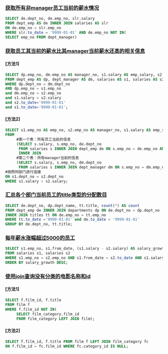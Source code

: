 ### [获取所有非manager员工当前的薪水情况](https://www.nowcoder.com/practice/8fe212a6c71b42de9c15c56ce354bebe)

```sql
SELECT de.dept_no, de.emp_no, slr.salary
FROM dept_emp AS de INNER JOIN salaries AS slr
ON de.emp_no = slr.emp_no
WHERE slr.to_date = '9999-01-01' AND de.emp_no NOT IN(
SELECT emp_no FROM dept_manager)
```

### [获取员工其当前的薪水比其manager当前薪水还高的相关信息](获取员工其当前的薪水比其manager当前薪水还高的相关信息)

#### [方法1]
```sql
SELECT dp.emp_no, dm.emp_no AS manager_no, s1.salary AS emp_salary, s2.salary AS manager_salary
FROM dept_emp AS dp, dept_manager AS dm, salaries AS s1, salaries AS s2
WHERE dp.dept_no = dm.dept_no
AND dp.emp_no = s1.emp_no
and dm.emp_no = s2.emp_no
and s1.salary > s2.salary
and s2.to_date='9999-01-01'
and s1.to_date='9999-01-01';
```

#### [方法2]
```sql
SELECT s1.emp_no AS emp_no, s2.emp_no AS manager_no, s1.salary AS emp_salary, s2.salary AS manager_salary
FROM 
     #第一个表：所有员工当前的信息
     (SELECT s.salary, s.emp_no, de.dept_no 
      FROM salaries s INNER JOIN dept_emp de ON s.emp_no = de.emp_no AND s.to_date = '9999-01-01' ) AS s1, 
      INNER JOIN
     #第二个表：所有manager当前的信息
     (SELECT s.salary, s.emp_no, dm.dept_no
      FROM salaries s INNER JOIN dept_manager dm ON s.emp_no = dm.emp_no AND s.to_date = '9999-01-01' ) AS s2
#按照同部门进行连接
ON s1.dept_no = s2.dept_no
WHERE s1.salary > s2.salary;
```

### [汇总各个部门当前员工的title类型的分配数目](https://www.nowcoder.com/practice/4bcb6a7d3e39423291d2f7bdbbff87f8)

```sql
SELECT de.dept_no, dp.dept_name, tt.title, count(*) AS count
FROM dept_emp de INNER JOIN departments dp ON de.dept_no = dp.dept_no
INNER JOIN titles tt ON de.emp_no = tt.emp_no
WHERE tt.to_date ='9999-01-01' and de.to_date = '9999-01-01'
GROUP BY de.dept_no, tt.title;
```

### [每年薪水涨幅超过5000的员工](https://www.nowcoder.com/practice/3a303a39cc40489b99a7e1867e6507c5)

```sql
SELECT s1.emp_no, s1.from_date, (s1.salary - s2.salary) AS salary_growth
FROM salaries s1, salaries s2
WHERE s1.emp_no = s2.emp_no AND s1.from_date = s2.to_date AND s1.salary - s2.salary > 5000
ORDER BY salary_growth DESC;
```

### [使用join查询没有分类的电影名称和id](https://www.nowcoder.com/practice/eb9b13e5257744db8265aa73de04fd44)

#### [方法1]
```sql
SELECT f.film_id, f.title
FROM film f
WHERE f.film_id NOT IN(
     SELECT film_category.film_id
     FROM film_category LEFT JOIN film);
```
#### [方法2]
```sql
SELECT f.film_id, f.title FROM film f LEFT JOIN film_category fc
ON f.film_id = fc.film_id WHERE fc.category_id IS NULL;
```
